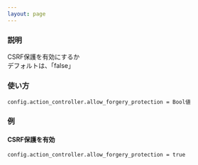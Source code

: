 ```yaml
---
layout: page
---
```


### 説明

CSRF保護を有効にするか  
デフォルトは、「false」

### 使い方

    config.action_controller.allow_forgery_protection = Bool値

### 例

#### CSRF保護を有効

    config.action_controller.allow_forgery_protection = true
